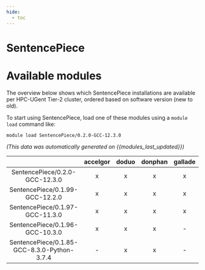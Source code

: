 ```yaml
---
hide:
  - toc
---
```


SentencePiece
=============

# Available modules


The overview below shows which SentencePiece installations are available per HPC-UGent Tier-2 cluster, ordered based on software version (new to old).

To start using SentencePiece, load one of these modules using a `module load` command like:

```shell
module load SentencePiece/0.2.0-GCC-12.3.0
```

*(This data was automatically generated on {{modules_last_updated}})*  

| |accelgor|doduo|donphan|gallade|joltik|shinx|skitty|
| :---: | :---: | :---: | :---: | :---: | :---: | :---: | :---: |
|SentencePiece/0.2.0-GCC-12.3.0|x|x|x|x|x|x|x|
|SentencePiece/0.1.99-GCC-12.2.0|x|x|x|x|x|-|-|
|SentencePiece/0.1.97-GCC-11.3.0|x|x|x|x|x|-|-|
|SentencePiece/0.1.96-GCC-10.3.0|x|x|x|-|x|-|-|
|SentencePiece/0.1.85-GCC-8.3.0-Python-3.7.4|-|x|x|-|x|-|-|
